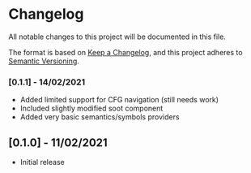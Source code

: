 # Changelog
All notable changes to this project will be documented in this file.

The format is based on [Keep a Changelog](https://keepachangelog.com/en/1.0.0/),
and this project adheres to [Semantic Versioning](https://semver.org/spec/v2.0.0.html).

### [0.1.1] - 14/02/2021

* Added limited support for CFG navigation (still needs work)
* Included slightly modified soot component
* Added very basic semantics/symbols providers
## [0.1.0] - 11/02/2021

* Initial release


